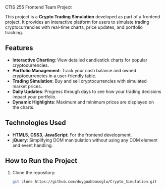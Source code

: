 CTIS 255 Frontend Team Project

This project is a **Crypto Trading Simulation** developed as part of a frontend project. 
It provides an interactive platform for users to simulate trading cryptocurrencies 
with real-time charts, price updates, and portfolio tracking.

## Features
- **Interactive Charting**: View detailed candlestick charts for popular cryptocurrencies.
- **Portfolio Management**: Track your cash balance and owned cryptocurrencies in a user-friendly table.
- **Trading Simulation**: Buy and sell cryptocurrencies with simulated market prices.
- **Daily Updates**: Progress through days to see how your trading decisions impact your portfolio.
- **Dynamic Highlights**: Maximum and minimum prices are displayed on the charts.

## Technologies Used
- **HTML5**, **CSS3**, **JavaScript**: For the frontend development.
- **jQuery**: Simplifying DOM manipulation without using any DOM element and event handling.

## How to Run the Project
1. Clone the repository:
   ```bash
   git clone https://github.com/duyguabbasoglu/Crypto_Simulation.git

